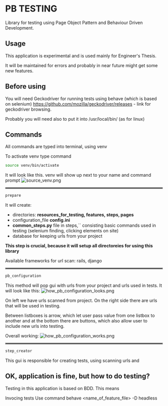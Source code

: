 # PB TESTING
Library for testing using Page Object Pattern and Behaviour Driven Development.

## Usage
This application is experimental and is used mainly for Engineer's Thesis.

It will be maintained for errors and probably in near future might get some new features.
## Before using
You will need Geckodriver for running tests using behave (which is based on selenium)
https://github.com/mozilla/geckodriver/releases - link for geckodriver browsing.

Probably you will need also to put it into /usr/local/bin/ (as for linux)
## Commands
All commands are typed into terminal, using venv

To activate venv type command
```bash
source venv/bin/activate
```
It will look like this. venv will show up next to your name
and command prompt
![source_venv.png](https://raw.githubusercontent.com/me3eh/PB_Testing/production/hosting_for_images/wip_files_for_readme/source_venv.png)
<hr style="border:2px solid gray"/>

```bash
prepare
```

It will create:
- directories: __resources_for_testing, features, steps, pages__
- configuration_file __config.ini__
- __common_steps.py__ file in steps,`` consisting basic commands used in testing
(selenium finding, clicking elements on site)
- database for keeping urls from your project

__This step is crucial, because it will setup all directoreies for using this library__

Available frameworks for url scan: rails, django
<hr style="border:2px solid gray"/>

```bash
pb_configuration
```

This method will pop gui with urls from your project and urls used in tests.
It will look like this:
![how_pb_configuration_looks.png](https://raw.githubusercontent.com/me3eh/PB_Testing/production/hosting_for_images/wip_files_for_readme/how_pb_configuration_looks.png)

On left we have urls scanned from project.
On the right side there are urls that will be used in testing.

Between listboxes is arrow, which let user pass value from one listbox to another
and at the bottom there are buttons, which also allow user to include new urls into testing.

Overall working:
![how_pb_configuration_works.png](https://raw.githubusercontent.com/me3eh/PB_Testing/production/hosting_for_images/wip_files_for_readme/pb_configuration_working.gif)
<hr style="border:2px solid gray"/>

```bash
step_creator
```
This gui is responsible for creating tests, using scanning urls and 
## OK, application is fine, but how to do testing?

Testing in this application is based on BDD. This means

Invocing tests
Use command behave <name_of_feature_file> -D headless